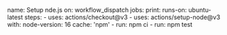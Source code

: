 name: Setup nde.js
on: workflow_dispatch
jobs:
print:
runs-on: ubuntu-latest
steps: - uses: actions/checkout@v3 - uses: actions/setup-node@v3
with:
node-version: 16
cache: 'npm' - run: npm ci - run: npm test
